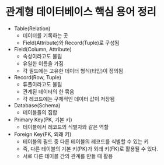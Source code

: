 # 관계형 데이터베이스 핵심 용어 정리

- Table(Relation)
  - 데이터를 기록하는 곳
  - Field(Attribute)와 Record(Tuple)로 구성됨
- Field(Column, Attribute)
  - 속성이라고도 불림
  - 유일한 이름을 가짐
  - 각 필드에는 고유한 데이터 형식(타입)이 정의됨
- Record(Row, Tuple)
  - 튜플이라고도 불림
  - 관계된 데이터의 한 묶음
  - 각 레코드에는 구체적인 데이터 값이 저장됨
- Database(Schema)
  - 테이블들의 집합
- Primary Key(PK, 기본 키)
  - 테이블에서 레코드의 식별자와 같은 역할
- Foreign Key(FK, 외래 키)
  - 테이블의 필드 중 다른 테이블의 레코드를 식별할 수 있는 키
  - 즉, 다른 테이블의 기본 키(PK)가 외래 키(FK)로 활용될 수 있다.
  - 서로 다른 테이블 간의 관계를 만들 때 활용
